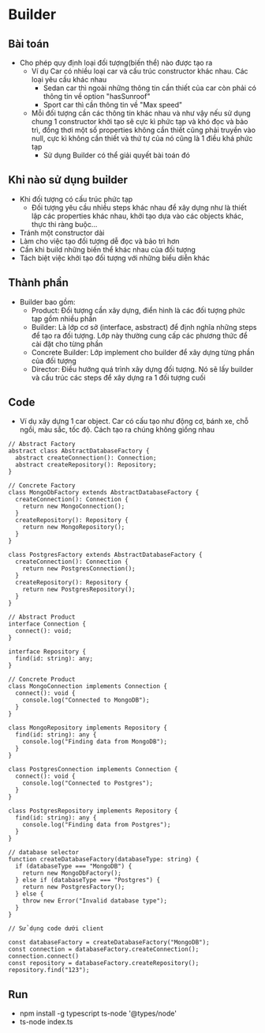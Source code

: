# Builder


## Bài toán
- Cho phép quy định loại đối tượng(biến thể) nào được tạo ra
  - Ví dụ Car có nhiều loại car và cấu trúc constructor khác nhau. Các loại yêu cầu khác nhau
    - Sedan car thì ngoài những thông tin cần thiết của car còn phải có thông tin về option "hasSunroof"
    - Sport car thì cần thông tin về "Max speed"
  - Mỗi đối tượng cần các thông tin khác nhau và như vậy nếu sử dụng chung 1 constructor khởi tạo sẽ cực kì phức tạp và khó đọc và bảo trì, đồng thơi một số properties không cần thiết cũng phải truyền vào null, cực kì không cần thiết và thứ tự của nó cũng là 1 điều khá phức tạp
    - Sử dụng Builder có thể giải quyết bài toán đó

## Khi nào sử dụng builder
- Khi đối tượng có cấu trúc phức tạp
  - Đối tượng yêu cầu nhiều steps khác nhau để xây dựng như là thiết lập các properties khác nhau, khởi tạo dựa vào các objects khác, thực thi ràng buộc...
- Tránh một constructor dài
- Làm cho việc tạo đối tượng dễ đọc và bảo trì hơn
- Cần khi build những biến thể khác nhau của đối tượng
- Tách biệt việc khởi tạo đối tượng với những biểu diễn khác

## Thành phần
- Builder bao gồm:
  - Product: Đối tượng cần xây dựng, điển hình là các đối tượng phức tạp gồm nhiều phần
  - Builder: Là lớp cơ sở (interface, asbstract) để định nghĩa những steps để tạo ra đối tượng. Lớp này thường cung cấp các phương thức để cài đặt cho từng phần
  - Concrete Builder: Lớp implement cho builder để xây dựng từng phần của đối tượng
  - Director: Điều hướng quá trình xây dựng đối tượng. Nó sẽ lấy builder và cấu trúc các steps để xây dựng ra 1 đối tượng cuối

## Code
- Ví dụ xây dựng 1 car object. Car có cấu tạo như động cơ, bánh xe, chỗ ngồi, màu sắc, tốc độ. Cách tạo ra chúng không giống nhau
```
// Abstract Factory
abstract class AbstractDatabaseFactory {
  abstract createConnection(): Connection;
  abstract createRepository(): Repository;
}

// Concrete Factory
class MongoDbFactory extends AbstractDatabaseFactory {
  createConnection(): Connection {
    return new MongoConnection();
  }
  createRepository(): Repository {
    return new MongoRepository();
  }
}

class PostgresFactory extends AbstractDatabaseFactory {
  createConnection(): Connection {
    return new PostgresConnection();
  }
  createRepository(): Repository {
    return new PostgresRepository();
  }
}

// Abstract Product
interface Connection {
  connect(): void;
}

interface Repository {
  find(id: string): any;
}

// Concrete Product
class MongoConnection implements Connection {
  connect(): void {
    console.log("Connected to MongoDB");
  }
}

class MongoRepository implements Repository {
  find(id: string): any {
    console.log("Finding data from MongoDB");
  }
}

class PostgresConnection implements Connection {
  connect(): void {
    console.log("Connected to Postgres");
  }
}

class PostgresRepository implements Repository {
  find(id: string): any {
    console.log("Finding data from Postgres");
  }
}

// database selector
function createDatabaseFactory(databaseType: string) {
  if (databaseType === "MongoDB") {
    return new MongoDbFactory();
  } else if (databaseType === "Postgres") {
    return new PostgresFactory();
  } else {
    throw new Error("Invalid database type");
  }
}

// Sử dụng code dưới client

const databaseFactory = createDatabaseFactory("MongoDB");
const connection = databaseFactory.createConnection();
connection.connect()
const repository = databaseFactory.createRepository();
repository.find("123");

```

## Run
- npm install -g typescript ts-node '@types/node'
- ts-node index.ts